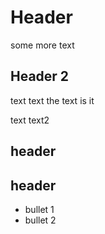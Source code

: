 # Header
some more text
## Header 2

text text
the text is it


text
text2
## header

## header
* bullet 1
* bullet 2
